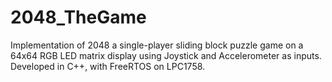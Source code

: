 # 2048_TheGame
Implementation of 2048 a single-player sliding block puzzle game on a 64x64 RGB LED matrix display using Joystick and Accelerometer as inputs. Developed in C++, with FreeRTOS on LPC1758.

